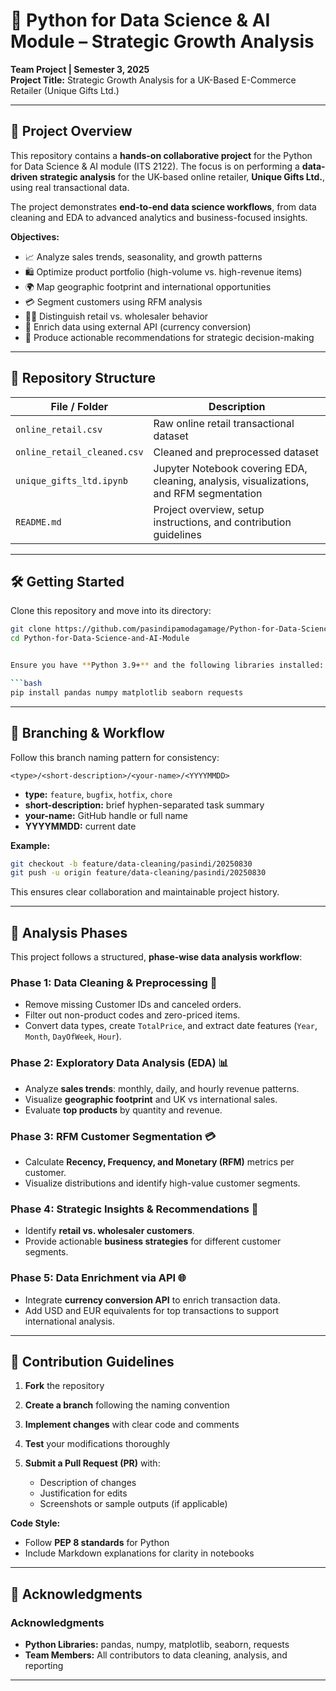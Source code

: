 # 📒 Python for Data Science & AI Module – Strategic Growth Analysis

**Team Project | Semester 3, 2025**  
**Project Title:** Strategic Growth Analysis for a UK-Based E-Commerce Retailer (Unique Gifts Ltd.)

---

## 🚀 Project Overview

This repository contains a **hands-on collaborative project** for the Python for Data Science & AI module (ITS 2122). The focus is on performing a **data-driven strategic analysis** for the UK-based online retailer, **Unique Gifts Ltd.**, using real transactional data.  

The project demonstrates **end-to-end data science workflows**, from data cleaning and EDA to advanced analytics and business-focused insights.

**Objectives:**

- 📈 Analyze sales trends, seasonality, and growth patterns  
- 🛍️ Optimize product portfolio (high-volume vs. high-revenue items)  
- 🌍 Map geographic footprint and international opportunities  
- 💳 Segment customers using RFM analysis  
- 🏢🛒 Distinguish retail vs. wholesaler behavior  
- 💱 Enrich data using external API (currency conversion)  
- 📝 Produce actionable recommendations for strategic decision-making  

---

## 📁 Repository Structure

| File / Folder | Description |
|---------------|-------------|
| `online_retail.csv` | Raw online retail transactional dataset |
| `online_retail_cleaned.csv` | Cleaned and preprocessed dataset |
| `unique_gifts_ltd.ipynb` | Jupyter Notebook covering EDA, cleaning, analysis, visualizations, and RFM segmentation |
| `README.md` | Project overview, setup instructions, and contribution guidelines |

---

## 🛠 Getting Started

Clone this repository and move into its directory:

```bash
git clone https://github.com/pasindipamodagamage/Python-for-Data-Science-and-AI-Module.git
cd Python-for-Data-Science-and-AI-Module


Ensure you have **Python 3.9+** and the following libraries installed:

```bash
pip install pandas numpy matplotlib seaborn requests
```

---

## 🌿 Branching & Workflow

Follow this branch naming pattern for consistency:

```
<type>/<short-description>/<your-name>/<YYYYMMDD>
```

* **type:** `feature`, `bugfix`, `hotfix`, `chore`
* **short-description:** brief hyphen-separated task summary
* **your-name:** GitHub handle or full name
* **YYYYMMDD:** current date

**Example:**

```bash
git checkout -b feature/data-cleaning/pasindi/20250830
git push -u origin feature/data-cleaning/pasindi/20250830
```

This ensures clear collaboration and maintainable project history.

---

## 🧩 Analysis Phases

This project follows a structured, **phase-wise data analysis workflow**:

### Phase 1: Data Cleaning & Preprocessing 🧹
- Remove missing Customer IDs and canceled orders.  
- Filter out non-product codes and zero-priced items.  
- Convert data types, create `TotalPrice`, and extract date features (`Year`, `Month`, `DayOfWeek`, `Hour`).  

### Phase 2: Exploratory Data Analysis (EDA) 📊
- Analyze **sales trends**: monthly, daily, and hourly revenue patterns.  
- Visualize **geographic footprint** and UK vs international sales.  
- Evaluate **top products** by quantity and revenue.

### Phase 3: RFM Customer Segmentation 💳
- Calculate **Recency, Frequency, and Monetary (RFM)** metrics per customer.  
- Visualize distributions and identify high-value customer segments.  

### Phase 4: Strategic Insights & Recommendations 📝
- Identify **retail vs. wholesaler customers**.  
- Provide actionable **business strategies** for different customer segments.  

### Phase 5: Data Enrichment via API 🌐
- Integrate **currency conversion API** to enrich transaction data.  
- Add USD and EUR equivalents for top transactions to support international analysis.

---

## 🤝 Contribution Guidelines

1. **Fork** the repository
2. **Create a branch** following the naming convention
3. **Implement changes** with clear code and comments
4. **Test** your modifications thoroughly
5. **Submit a Pull Request (PR)** with:

   * Description of changes
   * Justification for edits
   * Screenshots or sample outputs (if applicable)

**Code Style:**

* Follow **PEP 8 standards** for Python
* Include Markdown explanations for clarity in notebooks

---

## 📜 Acknowledgments

### Acknowledgments
- **Python Libraries:** pandas, numpy, matplotlib, seaborn, requests  
- **Team Members:** All contributors to data cleaning, analysis, and reporting

---

